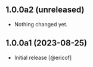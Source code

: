 ## 1.0.0a2 (unreleased)


- Nothing changed yet.


## 1.0.0a1 (2023-08-25)

- Initial release [@ericof]
